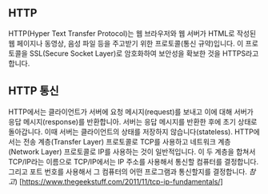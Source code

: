 ## HTTP

HTTP(Hyper Text Transfer Protocol)는 웹 브라우저와 웹 서버가 HTML로 작성된 웹 페이지나 동영상, 음성 파일 등을 주고받기 위한 프로토콜(통신 규약)입니다. 이 프로토콜을 SSL(Secure Socket Layer)로 암호화하여 보안성을 확보한 것을 HTTPS라고 합니다.

## HTTP 통신

HTTP에서는 클라이언트가 서버에 요청 메시지(request)를 보내고 이에 대해 서버가 응답 메시지(response)를 반환합니아. 서버는 응답 메시지를 반환한 후에 초기 상태로 돌아갑니다. 이때 서버는 클라이언트의 상태를 저장하지 않습니다(stateless).
HTTP에서는 전송 계층(Transfer Layer) 프로토콜로 TCP를 사용하고 네트워크 계층(Network Layer) 프로토콜로 IP를 사용하는 것이 일반적입니다. 이 두 계층을 합쳐서 TCP/IP라는 이름으로 TCP/IP에서는 IP 주소를 사용해서 통신할 컴퓨터를 결정합니다. 그리고 포트 번호를 사용해서 그 컴퓨터의 어떤 프로그램과 통신할지를 결정합니다.
_참고_) [https://www.thegeekstuff.com/2011/11/tcp-ip-fundamentals/]
